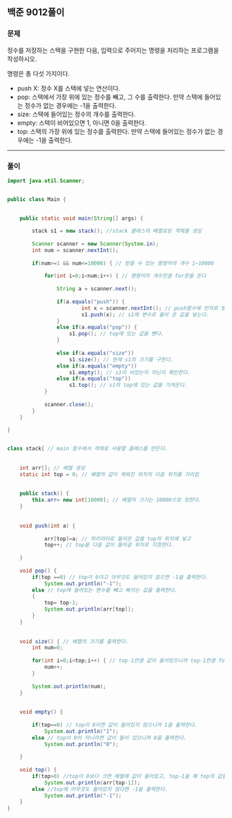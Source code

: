 ## 백준 9012풀이

### 문제

정수를 저장하는 스택을 구현한 다음, 입력으로 주어지는 명령을 처리하는 프로그램을 작성하시오.

명령은 총 다섯 가지이다.

- push X: 정수 X를 스택에 넣는 연산이다.
- pop: 스택에서 가장 위에 있는 정수를 빼고, 그 수를 출력한다. 만약 스택에 들어있는 정수가 없는 경우에는 -1을 출력한다.
- size: 스택에 들어있는 정수의 개수를 출력한다.
- empty: 스택이 비어있으면 1, 아니면 0을 출력한다.
- top: 스택의 가장 위에 있는 정수를 출력한다. 만약 스택에 들어있는 정수가 없는 경우에는 -1을 출력한다.

---

### 풀이

```java
import java.util.Scanner;


public class Main {

	
	public static void main(String[] args) {
		
		stack s1 = new stack(); //stack 클래스의 배열로된 객체를 생성
		
		Scanner scanner = new Scanner(System.in);
		int num = scanner.nextInt();
		
		if(num>=1 && num<=10000) { // 받을 수 있는 명령어의 개수 1~10000
			
			for(int i=0;i<num;i++) { // 명령어의 개수만큼 for문을 돈다
				
				String a = scanner.next();
				
				if(a.equals("push")) {
						int x = scanner.nextInt(); // push함수에 인자로 받을 변수를 받는다
						s1.push(x); // s1에 변수로 들어 온 값을 넣는다.
				}
				else if(a.equals("pop")) {
					s1.pop(); // top에 있는 값을 뺸다.
				}
				
				else if(a.equals("size"))
					s1.size(); // 현재 s1의 크기를 구한다.
				else if(a.equals("empty"))
					s1.empty(); // s1이 비었는지 아닌지 확인한다.
				else if(a.equals("top"))
					s1.top(); // s1의 top에 있는 값을 가져온다.
			}		
		
			scanner.close();
		}
	}
	
}


class stack{ // main 함수에서 객체로 사용할 클래스를 만든다.
	
	
	int arr[]; // 배열 생성
	static int top = 0; // 배열의 값이 채워진 위치의 다음 위치를 가리킴
	
	
	public stack() {
		this.arr= new int[10000]; // 배열의 크기는 10000으로 정한다.
	}
	
	
	void push(int a) {
		
			arr[top]=a; // 파라미터로 들어온 값을 top의 위치에 넣고
			top++; // top을 다음 값이 들어갈 위치로 지정한다.
			
	}
	
	void pop() {
		if(top ==0) // top이 0이고 아무것도 들어있지 않으면 -1을 출력한다.
			System.out.println("-1");
		else // top에 들어있는 변수를 빼고 빠지는 값을 출력한다.
		{
			top= top-1;
			System.out.println(arr[top]);
		}
	}
	
	
	void size() { // 배열의 크기를 출력한다.
		int num=0;
		
		for(int i=0;i<top;i++) { // top-1만큼 값이 들어있으니까 top-1만큼 for문을 돌린다. 
			num++;
		}
		
		System.out.println(num);
	}
	
	
	void empty() { 
		
		if(top==0) // top이 0이면 값이 들어있지 않으니까 1을 출력한다.
			System.out.println("1");
		else // top이 0이 아니라면 값이 들어 있으니까 0을 출력한다.
			System.out.println("0");
		
	}
	
	void top() {
		if(top>0) //top이 0보다 크면 배열에 값이 들어있고, top-1을 해 top의 값을 보여준다.
			System.out.println(arr[top-1]);
		else //top에 아무것도 들어있지 않다면 -1을 출력한다.
			System.out.println("-1");
	}
}

```

